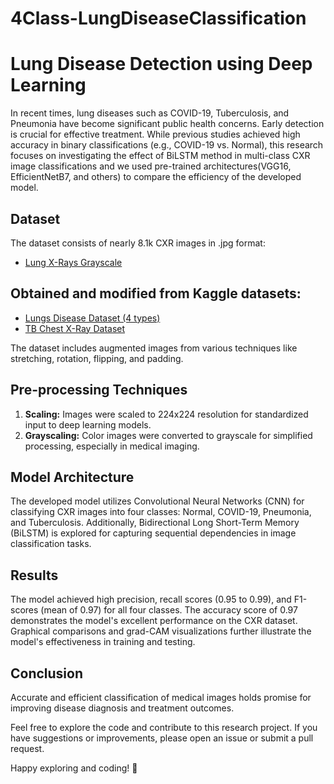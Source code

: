 # 4Class-LungDiseaseClassification

# Lung Disease Detection using Deep Learning

In recent times, lung diseases such as COVID-19, Tuberculosis, and Pneumonia have become significant public health concerns. Early detection is crucial for effective treatment. While previous studies achieved high accuracy in binary classifications (e.g., COVID-19 vs. Normal), this research focuses on investigating the effect of BiLSTM method in multi-class CXR image classifications and we used pre-trained architectures(VGG16, EfficientNetB7, and others) to compare the efficiency of the developed model.

## Dataset

The dataset consists of nearly 8.1k CXR images in .jpg format:
- [Lung X-Rays Grayscale](https://www.kaggle.com/datasets/samuel156/lungxrays-grayscale)

## Obtained and modified from Kaggle datasets:
- [Lungs Disease Dataset (4 types)](https://www.kaggle.com/datasets/omkarmanohardalvi/lungs-disease-dataset-4-types)
- [TB Chest X-Ray Dataset](https://www.kaggle.com/datasets/tawsifurrahman/tuberculosis-tb-chest-xray-dataset)

The dataset includes augmented images from various techniques like stretching, rotation, flipping, and padding.

## Pre-processing Techniques

1. **Scaling:** Images were scaled to 224x224 resolution for standardized input to deep learning models.
2. **Grayscaling:** Color images were converted to grayscale for simplified processing, especially in medical imaging.

## Model Architecture

The developed model utilizes Convolutional Neural Networks (CNN) for classifying CXR images into four classes: Normal, COVID-19, Pneumonia, and Tuberculosis. Additionally, Bidirectional Long Short-Term Memory (BiLSTM) is explored for capturing sequential dependencies in image classification tasks.

## Results

The model achieved high precision, recall scores (0.95 to 0.99), and F1-scores (mean of 0.97) for all four classes. The accuracy score of 0.97 demonstrates the model's excellent performance on the CXR dataset. Graphical comparisons and grad-CAM visualizations further illustrate the model's effectiveness in training and testing.

## Conclusion

Accurate and efficient classification of medical images holds promise for improving disease diagnosis and treatment outcomes.

Feel free to explore the code and contribute to this research project. If you have suggestions or improvements, please open an issue or submit a pull request.

Happy exploring and coding! 🚀
